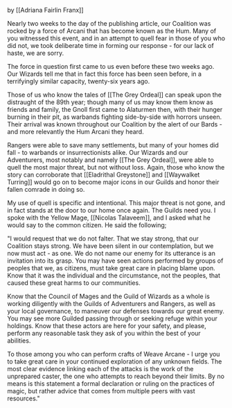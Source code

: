 by [[Adriana Fairlin Franx]]

Nearly two weeks to the day of the publishing article, our Coalition was rocked by a force of Arcani that has become known as the Hum. Many of you witnessed this event, and in an attempt to quell fear in those of you who did not, we took deliberate time in forming our response - for our lack of haste, we are sorry.

The force in question first came to us even before these two weeks ago. Our Wizards tell me that in fact this force has been seen before, in a terrifyingly similar capacity, twenty-six years ago. 

Those of us who know the tales of [[The Grey Ordeal]] can speak upon the distraught of the 89th year; though many of us may know them know as friends and family, the Gnoll first came to Alaturmen then, with their hunger burning in their pit, as warbands fighting side-by-side with horrors unseen. Their arrival was known throughout our Coalition by the alert of our Bards - and more relevantly the Hum Arcani they heard.

Rangers were able to save many settlements, but many of your homes did fall - to warbands or insurrectionists alike. Our Wizards and our Adventurers, most notably and namely [[The Grey Ordeal]], were able to quell the most major threat, but not without loss. Again, those who know the story can corroborate that [[Eladrithal Greystone]] and [[Waywalket Turring]] would go on to become major icons in our Guilds and honor their fallen comrade in doing so.

My use of quell is specific and intentional. This major threat is not gone, and in fact stands at the door to our home once again. The Guilds need you. I spoke with the Yellow Mage, [[Nicolas Talaveem]], and I asked what he would say to the common citizen. He said the following; 

"I would request that we do not falter. That we stay strong, that our Coalition stays strong. We have been silent in our contemplation, but we now must act - as one. We do not name our enemy for its utterance is an invitation into its grasp. You may have seen actions performed by groups of peoples that we, as citizens, must take great care in placing blame upon. Know that it was the individual and the circumstance, not the peoples, that caused these great harms to our communities.

Know that the Council of Mages and the Guild of Wizards as a whole is working diligently with the Guilds of Adventurers and Rangers, as well as your local governance, to maneuver our defenses towards our great enemy. You may see more Guilded passing through or seeking refuge within your holdings. Know that these actors are here for your safety, and please, perform any reasonable task they ask of you within the best of your abilities. 

To those among you who can perform crafts of Weave Arcane - I urge you to take great care in your continued exploration of any unknown fields. The most clear evidence linking each of the attacks is the work of the unprepared caster, the one who attempts to reach beyond their limits. By no means is this statement a formal declaration or ruling on the practices of magic, but rather advice that comes from multiple peers with vast resources."

